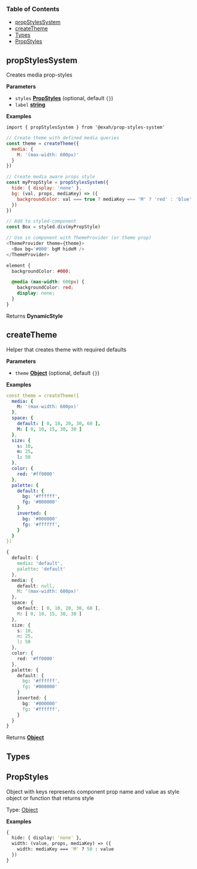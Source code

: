 <!-- Generated by documentation.js. Update this documentation by updating the source code. -->

### Table of Contents

-   [propStylesSystem][1]
-   [createTheme][2]
-   [Types][3]
-   [PropStyles][4]

## propStylesSystem

Creates media prop-styles

**Parameters**

-   `styles` **[PropStyles][5]**  (optional, default `{}`)
-   `label` **[string][6]** 

**Examples**

```nginx
import { propStylesSystem } from '@exah/prop-styles-system'
```

```javascript
// Create theme with defined media queries
const theme = createTheme({
  media: {
    M: '(max-width: 600px)'
  }
})

// Create media aware props style
const myPropStyle = propStylesSystem({
  hide: { display: 'none' },
  bg: (val, props, mediaKey) => ({
    backgroundColor: val === true ? mediaKey === 'M' ? 'red' : 'blue' : val
  })
})

// Add to styled-component
const Box = styled.div(myPropStyle)

// Use in component with ThemeProvider (or theme prop)
<ThemeProvider theme={theme}>
  <Box bg='#000' bgM hideM />
</ThemeProvider>
```

```scss
element {
  backgroundColor: #000;

  @media (max-width: 600px) {
    backgroundColor: red;
    display: none;
  }
}
```

Returns **DynamicStyle** 

## createTheme

Helper that creates theme with required defaults

**Parameters**

-   `theme` **[Object][7]**  (optional, default `{}`)

**Examples**

```yaml
const theme = createTheme({
  media: {
    M: '(max-width: 600px)'
  },
  space: {
    default: [ 0, 10, 20, 30, 60 ],
    M: [ 0, 10, 15, 30, 30 ]
  },
  size: {
    s: 10,
    m: 25,
    l: 50
  },
  color: {
    red: '#ff0000'
  },
  palette: {
    default: {
      bg: '#ffffff',
      fg: '#000000'
    }
    inverted: {
      bg: '#000000'
      fg: '#ffffff',
    }
  }
})
```

```css
{
  default: {
    media: 'default',
    palette: 'default'
  },
  media: {
    default: null,
    M: '(max-width: 600px)'
  },
  space: {
    default: [ 0, 10, 20, 30, 60 ],
    M: [ 0, 10, 15, 30, 30 ]
  },
  size: {
    s: 10,
    m: 25,
    l: 50
  },
  color: {
    red: '#ff0000'
  },
  palette: {
    default: {
      bg: '#ffffff',
      fg: '#000000'
    }
    inverted: {
      bg: '#000000'
      fg: '#ffffff',
    }
  }
}
```

Returns **[Object][7]** 

## Types




## PropStyles

Object with keys represents component prop name
and value as style object or function that returns style

Type: [Object][7]

**Examples**

```clojure
{
  hide: { display: 'none' },
  width: (value, props, mediaKey) => ({
    width: mediaKey === 'M' ? 50 : value
  })
}
```

[1]: #propstylessystem

[2]: #createtheme

[3]: #types

[4]: #propstyles

[5]: #propstyles

[6]: https://developer.mozilla.org/docs/Web/JavaScript/Reference/Global_Objects/String

[7]: https://developer.mozilla.org/docs/Web/JavaScript/Reference/Global_Objects/Object
